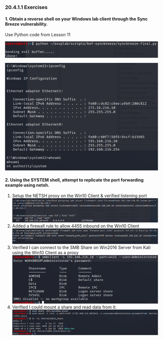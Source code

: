 ### 20.4.1.1 Exercises
#### 1. Obtain a reverse shell on your Windows lab client through the Sync Breeze vulnerability.

Use Python code from Lesson 11

![image-20200726172100909](.20.4.1.1.assets/image-20200726172100909.png)

![image-20200726172208331](.20.4.1.1.assets/image-20200726172208331.png)

#### 2. Using the SYSTEM shell, attempt to replicate the port forwarding example using netsh.

1. Setup the NETSH proxy on the Win10 Client & verified listening port
   ![image-20200726172301838](.20.4.1.1.assets/image-20200726172301838.png)
2. Added a firewall rule to allow 4455 inbound on the Win10 Client
   ![image-20200726172329624](.20.4.1.1.assets/image-20200726172329624.png)
3. Verified I can connect to the SMB Share on Win2016 Server from Kali using the Win10 Client as a proxy
   ![image-20200726172412594](.20.4.1.1.assets/image-20200726172412594.png)
4. Verified I could mount a share and read data from it:
   ![image-20200726172722774](.20.4.1.1.assets/image-20200726172722774.png)